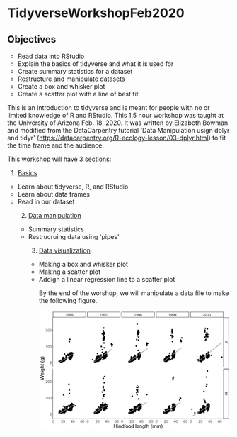 # TidyverseWorkshopFeb2020

## Objectives
<ul style="list-style-type:circle;">
  <li>Read data into RStudio</li>
  <li>Explain the basics of tidyverse and what it is used for</li>
  <li>Create summary statistics for a dataset</li>
  <li>Restructure and manipulate datasets</li>
  <li>Create a box and whisker plot</li>
  <li>Create a scatter plot with a line of best fit</li>
</ul>

This is an introduction to tidyverse and is meant for people with no or limited knowledge of R and RStudio. This 1.5 hour workshop was taught at the University of Arizona Feb. 18, 2020. It was written by Elizabeth Bowman and modified from the DataCarpentry tutorial 'Data Manipulation usign dplyr and tidyr' (https://datacarpentry.org/R-ecology-lesson/03-dplyr.html) to fit the time frame and the audience.

This workshop will have 3 sections:
1. [Basics](01_Basics.Rmd)
<ul style="list-style-type:circle;">
  <li>Learn about tidyverse, R, and RStudio</li>
  <li>Learn about data frames</li>
  <li>Read in our dataset</li>
  
2. [Data manipulation](02_Data_manipulation.Rmd)
  <ul style="list-style-type:circle;">
  <li>Summary statistics</li>
  <li>Restrucruing data using 'pipes'</li>
    
3. [Data visualization](03_Data_visualization.Rmd)
  <ul style="list-style-type:circle;">
  <li>Making a box and whisker plot</li>
  <li>Making a scatter plot</li>
  <li>Addign a linear regression line to a scatter plot</li>

By the end of the worshop, we will manipulate a data file to make the following figure. 

![](plots/SexYear.jpeg)
